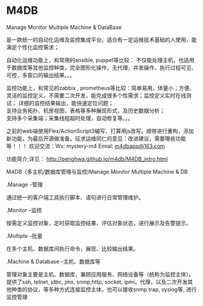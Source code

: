 # M4DB
Manage Monitor Multiple Machine &amp; DataBase

是一款统一的自动化运维及监控集成平台。适合有一定运维技术基础的人使用，能满足个性化监控需求；

自动化运维功能上，和常用的ansible, puppet等比较：
不仅能处理主机，也适用于数据库等其他监控种类，完全图形化操作，无代理，并发操作，执行过程可见、可控，多窗口的输出结果。。。

监控功能上，和常见的zabbix , prometheus等比较：简单易用，体量小；方便、灵活的监控定义，不需要二次开发，能完成很多个性需求；监控定义实时在线测试；
详细的监控结果输出，能快速定位问题；</br>支持业务拓扑、机房视图，表格等多种展现形式，及历史数据分析；</br>
支持多个采集端；采集线程超时处理，自动修复等。。。

之前的web端使用Flex/ActionScript3编写，打算用js改写。顺带进行重构，添加新功能，为最后开源做准备。征求运维同仁的意见：改进建议，需要哪些功能等！！！
欢迎交流：Wx: mystery-m4  Emial: m4dbapp@163.com

功能简介,详见： http://penghwa.github.io/m4db/M4DB_intro.html

M4DB（多主机/数据库管理与监控)Manage Monitor Multiple Machine & DB

.Manage –管理

通过统一的客户端工具执行脚本、语句进行日常管理维护。

.Monitor –监控

按需定义监控对象，定时获取监控结果，评估对象状态，进行展示及告警提示。

.Multiple –批量

在多个主机、数据库间执行命令，展现、比较输出结果。

.Machine & Database –主机、数据库等

管理对象主要是主机、数据库，兼顾应用服务、网络设备等（统称为监控主体）。
提供了ssh, telnet, jdbc, jmx, snmp,http, socket, ipmi，代理，以及二次开发其他种类的协议，等多种方式连接监控主体，也可以接收snmp trap, syslog等, 进行监控管理



